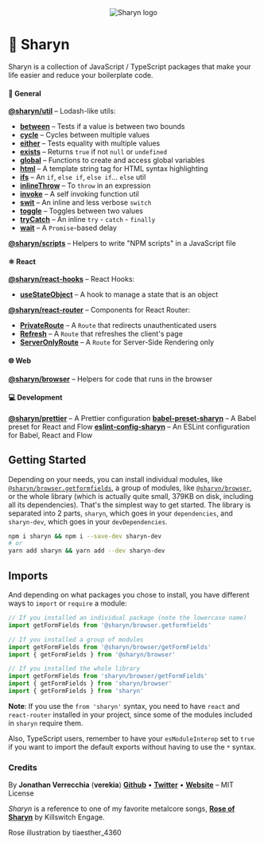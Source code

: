 <div align="center">
  <img src="https://user-images.githubusercontent.com/40995577/42487947-ea40d256-840b-11e8-8acc-50e62a3226b7.png" alt="Sharyn logo">
</div>

# 🌹 Sharyn

Sharyn is a collection of JavaScript / TypeScript packages that make your life easier and reduce your boilerplate code.

#### 💯 General

[**@sharyn/util**](https://github.com/sharynjs/sharyn/blob/master/packages/util/README.md#readme) – Lodash-like utils:
- [**between**](https://github.com/sharynjs/sharyn/blob/master/packages/util.between/README.md#readme) – Tests if a value is between two bounds
- [**cycle**](https://github.com/sharynjs/sharyn/blob/master/packages/util.cycle/README.md#readme) – Cycles between multiple values
- [**either**](https://github.com/sharynjs/sharyn/blob/master/packages/util.either/README.md#readme) – Tests equality with multiple values
- [**exists**](https://github.com/sharynjs/sharyn/blob/master/packages/util.exists/README.md#readme) – Returns `true` if not `null` or `undefined`
- [**global**](https://github.com/sharynjs/sharyn/blob/master/packages/util.global/README.md#readme) – Functions to create and access global variables
- [**html**](https://github.com/sharynjs/sharyn/blob/master/packages/util.html/README.md#readme) – A template string tag for HTML syntax highlighting
- [**ifs**](https://github.com/sharynjs/sharyn/blob/master/packages/util.ifs/README.md#readme) – An `if`, `else if`, `else if`... `else` util
- [**inlineThrow**](https://github.com/sharynjs/sharyn/blob/master/packages/util.inlineThrow/README.md#readme) – To `throw` in an expression
- [**invoke**](https://github.com/sharynjs/sharyn/blob/master/packages/util.invoke/README.md#readme) – A self invoking function util
- [**swit**](https://github.com/sharynjs/sharyn/blob/master/packages/util.swit/README.md#readme) – An inline and less verbose `switch`
- [**toggle**](https://github.com/sharynjs/sharyn/blob/master/packages/util.toggle/README.md#readme) – Toggles between two values
- [**tryCatch**](https://github.com/sharynjs/sharyn/blob/master/packages/util.trycatch/README.md#readme) – An inline `try` - `catch` - `finally`
- [**wait**](https://github.com/sharynjs/sharyn/blob/master/packages/util.wait/README.md#readme) – A `Promise`-based delay

[**@sharyn/scripts**](https://github.com/sharynjs/sharyn/blob/master/packages/scripts/README.md#readme) – Helpers to write "NPM scripts" in a JavaScript file

#### ⚛️ React

[**@sharyn/react-hooks**](https://github.com/sharynjs/sharyn/blob/master/packages/react-hooks/README.md#readme) – React Hooks:
- [**useStateObject**](https://github.com/sharynjs/sharyn/blob/master/packages/react-router.usestateobject/README.md#readme) – A hook to manage a state that is an object

[**@sharyn/react-router**](https://github.com/sharynjs/sharyn/blob/master/packages/react-router/README.md#readme) – Components for React Router:
- [**PrivateRoute**](https://github.com/sharynjs/sharyn/blob/master/packages/react-router.privateroute/README.md#readme) – A `Route` that redirects unauthenticated users
- [**Refresh**](https://github.com/sharynjs/sharyn/blob/master/packages/react-router.refresh/README.md#readme) – A `Route` that refreshes the client's page
- [**ServerOnlyRoute**](https://github.com/sharynjs/sharyn/blob/master/packages/react-router.serveronlyroute/README.md#readme) – A `Route` for Server-Side Rendering only

#### 🌐 Web

[**@sharyn/browser**](https://github.com/sharynjs/sharyn/blob/master/packages/browser/README.md#readme) – Helpers for code that runs in the browser

#### 💻 Development

[**@sharyn/prettier**](https://github.com/sharynjs/sharyn/blob/master/packages/prettier/README.md#readme) – A Prettier configuration
[**babel-preset-sharyn**](https://github.com/sharynjs/babel-preset-sharyn) – A Babel preset for React and Flow
[**eslint-config-sharyn**](https://github.com/sharynjs/eslint-config-sharyn) – An ESLint configuration for Babel, React and Flow

## Getting Started

Depending on your needs, you can install individual modules, like [`@sharyn/browser.getformfields`](https://www.npmjs.com/package/@sharyn/browser.getformfields), a group of modules, like [`@sharyn/browser`](https://www.npmjs.com/package/@sharyn/browser), or the whole library (which is actually quite small, 379KB on disk, including all its dependencies). That's the simplest way to get started. The library is separated into 2 parts, `sharyn`, which goes in your `dependencies`, and `sharyn-dev`, which goes in your `devDependencies`.

```sh
npm i sharyn && npm i --save-dev sharyn-dev
# or
yarn add sharyn && yarn add --dev sharyn-dev
```

## Imports

And depending on what packages you chose to install, you have different ways to `import` or `require` a module:

```js
// If you installed an individual package (note the lowercase name)
import getFormFields from '@sharyn/browser.getformfields'

// If you installed a group of modules
import getFormFields from '@sharyn/browser/getFormFields'
import { getFormFields } from '@sharyn/browser'

// If you installed the whole library
import getFormFields from 'sharyn/browser/getFormFields'
import { getFormFields } from 'sharyn/browser'
import { getFormFields } from 'sharyn'
```

**Note**: If you use the `from 'sharyn'` syntax, you need to have `react` and `react-router` installed in your project, since some of the modules included in `sharyn` require them.

Also, TypeScript users, remember to have your `esModuleInterop` set to `true` if you want to import the default exports without having to use the `*` syntax.

### Credits

By **Jonathan Verrecchia** (**verekia**) [**Github**](https://github.com/verekia) • [**Twitter**](https://twitter.com/verekia) • [**Website**](https://verekia.com) – MIT License

_Sharyn_ is a reference to one of my favorite metalcore songs, [**Rose of Sharyn**](https://www.youtube.com/watch?v=PgMsACFMIq8) by Killswitch Engage.

Rose illustration by tiaesther_4360
